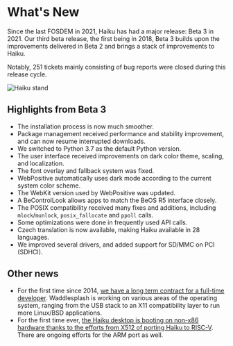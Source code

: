 # What's New

Since the last FOSDEM in 2021, Haiku has had a major release: Beta 3 in 2021. Our third beta release, the first being in 2018, Beta 3 builds upon the improvements delivered in Beta 2 and brings a stack of improvements to Haiku.

Notably, 251 tickets mainly consisting of bug reports were closed during this release cycle.

![Haiku stand](/stands/haiku/stand.jpg)

## Highlights from Beta 3

- The installation process is now much smoother.
- Package management received performance and stability improvement, and can now resume interrupted downloads.
- We switched to Python 3.7 as the default Python version.
- The user interface received improvements on dark color theme, scaling, and localization.
- The font overlay and fallback system was fixed.
- WebPositive automatically uses dark mode according to the current system color scheme.
- The WebKit version used by WebPositive was updated.
- A BeControlLook allows apps to match the BeOS R5 interface closely.
- The POSIX compatibility received many fixes and additions, including `mlock`/`munlock`, `posix_fallocate` and `ppoll` calls.
- Some optimizations were done in frequently used API calls.
- Czech translation is now available, making Haiku available in 28 languages.
- We improved several drivers, and added support for SD/MMC on PCI (SDHCI).

## Other news

- For the first time since 2014, [we have a long term contract for a full-time developer](https://www.haiku-os.org/news/2021-08-25_hiring_waddlesplash/). Waddlesplash
  is working on various areas of the operating system, ranging from the USB stack to an X11 compatibility layer to run more Linux/BSD applications.
- For the first time ever, [the Haiku desktop is booting on non-x86 hardware thanks to the efforts
  from X512 of porting Haiku to RISC-V](https://www.haiku-os.org/blog/kallisti5/2021-11-07_booting_our_risc-v_images/). There are ongoing efforts for the ARM port as well.

